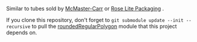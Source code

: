 Similar to tubes sold by
[McMaster-Carr](https://www.mcmaster.com/shipping-tubes/shape~round-tube/material~plastic/end-caps-included~yes/)
or
[Rose Lite Packaging](https://roselitepackaging.us/shop/plastic-tubes/adjustable-length-round-tubes)
.

If you clone this repository, don't forget to
`git submodule update --init --recursive`
to pull the [roundedRegularPolygon](https://github.com/AVHon/roundedRegularPolygon)
module that this project depends on.
